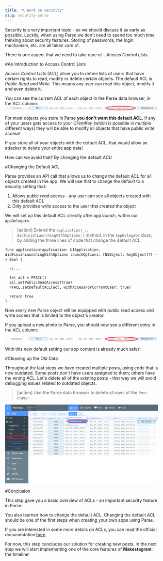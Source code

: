 ```yaml
---
title: "A Word on Security"
slug: security-parse
---
```


Security is a very important topic - so we should discuss it as early as possible. Luckily, when using Parse we don't need to spend too much time thinking about security features. Storing of passwords, the login mechanism, etc. are all taken care of.

There is one aspect that we need to take care of - _Access Control Lists_.

#An Introduction to Access Control Lists

_Access Control Lists_ (ACL) allow you to define lists of users that have certain rights to read, modify or delete certain objects. The default ACL is _Public Read and Write_. This means any user can read this object, modify it and even delete it.

You can see the current ACL of each object in the Parse data browser, in the ACL column:
![image](public_read_write.png)

For most objects you store in Parse **you don't want this default ACL.** If any of your users gets access to your _ClientKey_ (which is possible in multiple different ways) they will be able to modify all objects that have public write access!

If you store all of your objects with the default ACL, that would allow an attacker to delete your entire app data!

How can we avoid that? By changing the default ACL!

#Changing the Default ACL

Parse provides an API call that allows us to change the default ACL for all objects created in the app. We will use that to change the default to a security setting that:

1. Allows public _read_ access - any user can see all objects created with this default ACL
2. Only provides _write_ access to the user that created the object

We will set up this default ACL directly after app launch, within our `AppDelegate`.

> [action]
Extend the `application(_:, didFinishLaunchingWithOptions:)` method, in the `AppDelegate` class, by adding the three lines of code that change the default ACL:
>
    func application(application: UIApplication, didFinishLaunchingWithOptions launchOptions: [NSObject: AnyObject]?) -> Bool {
>
      //...
>
      let acl = PFACL()
      acl.setPublicReadAccess(true)
      PFACL.setDefaultACL(acl, withAccessForCurrentUser: true)
>
      return true
    }

Now every new Parse object will be equipped with public read access and write access that is limited to the object's creator.

If you upload a new photo to Parse, you should now see a different entry in the ACL column:

![image](public_read_user_write.png)

With this new default setting our app content is already much safer!

#Cleaning up the Old Data

Throughout the last steps we have created multiple posts, using code that is now outdated. Some posts don't have users assigned to them; others have the wrong ACL. Let's delete all of the existing posts - that way we will avoid debugging issues related to outdated objects.

> [action]
Use the Parse data browser to delete all rows of the `Post` class:
>
![image](delete_posts.png)

#Conclusion

This step gave you a basic overview of ACLs - an important security feature in Parse.

You also learned how to change the default ACL. Changing the default ACL should be one of the first steps when creating your own apps using Parse.

If you are interested in some more details on ACLs, you can read the official documentation [here](https://parse.com/docs/ios/guide#security-object-level-access-control).

For now, this step concludes our solution for creating new posts. In the next step we will start implementing one of the core features of **Makestagram**: the timeline!
